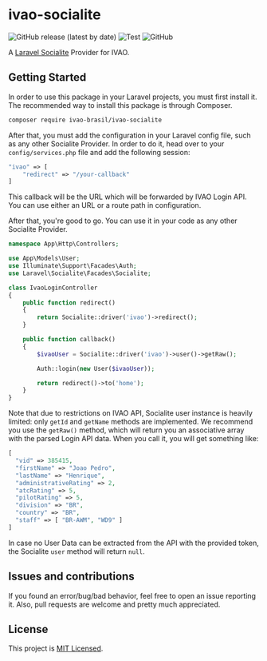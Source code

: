 # ivao-socialite
![GitHub release (latest by date)](https://img.shields.io/github/v/release/ivao-brasil/ivao-socialite)
![Test](https://github.com/ivao-brasil/ivao-socialite/workflows/Test/badge.svg)
![GitHub](https://img.shields.io/github/license/ivao-brasil/ivao-socialite)

A [Laravel Socialite](https://laravel.com/docs/master/socialite) Provider for IVAO.

## Getting Started

In order to use this package in your Laravel projects, you must first install it. The recommended way to install this package is through Composer.
```bash
composer require ivao-brasil/ivao-socialite
```

After that, you must add the configuration in your Laravel config file, such as any other Socialite Provider. In order to do it, head over to your `config/services.php` file and add the following session:
```php
"ivao" => [
    "redirect" => "/your-callback"
]
```
This callback will be the URL which will be forwarded by IVAO Login API. You can use either an URL or a route path in configuration.

After that, you're good to go. You can use it in your code as any other Socialite Provider.

```php
namespace App\Http\Controllers;

use App\Models\User;
use Illuminate\Support\Facades\Auth;
use Laravel\Socialite\Facades\Socialite;

class IvaoLoginController
{
    public function redirect()
    {
        return Socialite::driver('ivao')->redirect();
    }

    public function callback()
    {
        $ivaoUser = Socialite::driver('ivao')->user()->getRaw();

        Auth::login(new User($ivaoUser));

        return redirect()->to('home');
    }
}
```

Note that due to restrictions on IVAO API, Socialite user instance is heavily limited: only `getId` and `getName` methods are implemented. We recommend you use the `getRaw()` method, which will return you an associative array with the parsed Login API data. When you call it, you will get something like:
```php
[
  "vid" => 385415,
  "firstName" => "Joao Pedro",
  "lastName" => "Henrique",
  "administrativeRating" => 2,
  "atcRating" => 5,
  "pilotRating" => 5,
  "division" => "BR",
  "country" => "BR",
  "staff" => [ "BR-AWM", "WD9" ]
]
```

In case no User Data can be extracted from the API with the provided token, the Socialite `user` method will return `null`. 

## Issues and contributions
If you found an error/bug/bad behavior, feel free to open an issue reporting it. Also, pull requests are welcome and pretty much appreciated.

## License
This project is [MIT Licensed](LICENSE).
